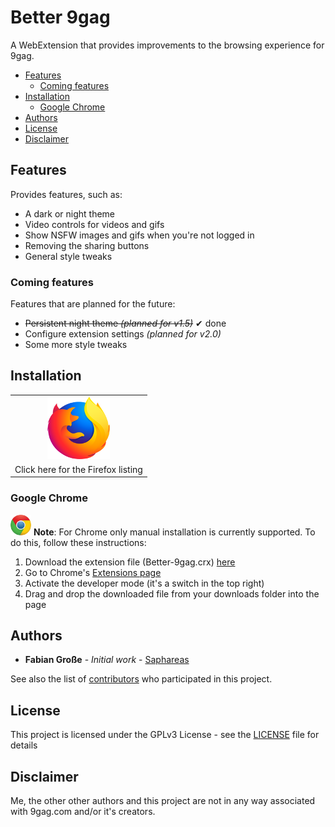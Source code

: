 # Better 9gag

A WebExtension that provides improvements to the browsing experience for 9gag.

<!-- TOC -->

- [Features](#features)
  - [Coming features](#coming-features)
- [Installation](#installation)
  - [Google Chrome](#google-chrome)
- [Authors](#authors)
- [License](#license)
- [Disclaimer](#disclaimer)

<!-- /TOC -->

## Features

Provides features, such as:

- A dark or night theme
- Video controls for videos and gifs
- Show NSFW images and gifs when you're not logged in
- Removing the sharing buttons
- General style tweaks

### Coming features

Features that are planned for the future:

- ~~Persistent night theme _(planned for v1.5)_~~ ✔ done
- Configure extension settings _(planned for v2.0)_
- Some more style tweaks

## Installation

<table>
  <tr>
    <td style="text-align:center">
      <a href="https://addons.mozilla.org/de/firefox/addon/better-9gag/">
        <img src=".github/firefox-logo.png" />
      </a>
    </td>
  </tr>
  <tr>
    <td>Click here for the Firefox listing</td>
  </tr>
</table>

### Google Chrome

![Chrome](.github/chrome-logo-small.png) 
**Note**: For Chrome only manual installation is currently supported. To do this, follow these instructions:

1. Download the extension file (Better-9gag.crx) [here](https://github.com/Saphareas/Better-9gag/releases/latest)
2. Go to Chrome's [Extensions page](chrome://extensions/)
3. Activate the developer mode (it's a switch in the top right)
4. Drag and drop the downloaded file from your downloads folder into the page

## Authors

- **Fabian Große** - *Initial work* - [Saphareas](https://github.com/Saphareas)

See also the list of [contributors](https://github.com/Saphareas/Better-9gag/contributors) who participated in this project.

## License

This project is licensed under the GPLv3 License - see the [LICENSE](LICENSE) file for details

## Disclaimer

Me, the other other authors and this project are not in any way associated with 9gag.com and/or it's creators.
